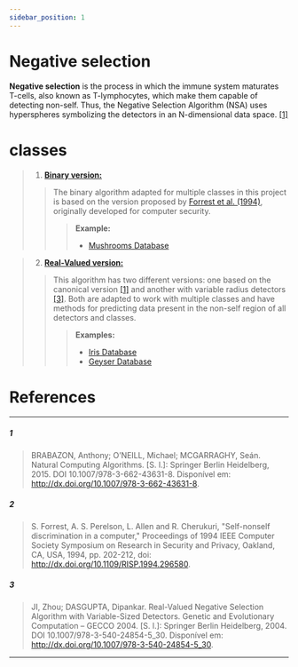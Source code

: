 ```yaml
---
sidebar_position: 1
---
```


# Negative selection

**Negative selection** is the process in which the immune system maturates T-cells, also known as T-lymphocytes, which make them capable of detecting non-self. Thus, the Negative Selection Algorithm (NSA) uses hyperspheres symbolizing the detectors in an N-dimensional data space. [[1]](#1)

# classes

> 1. **[Binary version:](BNSA.md)**
>> The binary algorithm adapted for multiple classes in this project is based on the version proposed by [Forrest et al. (1994)](#2), originally developed for computer security.
>>> **Example:**
>>> +  [Mushrooms Database](https://github.com/AIS-Package/aisp/blob/main/examples/BNSA/mushrooms_dataBase_example_en.ipynb)

> 2. **[Real-Valued version:](RNSA.md)**
>>This algorithm has two different versions: one based on the canonical version [[1]](#1) and another with variable radius detectors [[3]](#3). Both are adapted to work with multiple classes and have methods for predicting data present in the non-self region of all detectors and classes.
>>> **Examples:**
>>> +  [Iris Database](https://github.com/AIS-Package/aisp/blob/main/examples/RNSA/iris_dataBase_example_en.ipynb)
>>> +  [Geyser Database](https://github.com/AIS-Package/aisp/blob/main/examples/RNSA/geyser_dataBase_example_en.ipynb)

# References

---

##### 1 
> BRABAZON, Anthony; O’NEILL, Michael; MCGARRAGHY, Seán. Natural Computing Algorithms. [S. l.]: Springer Berlin Heidelberg, 2015. DOI 10.1007/978-3-662-43631-8. Disponível em: http://dx.doi.org/10.1007/978-3-662-43631-8.

##### 2
> S. Forrest, A. S. Perelson, L. Allen and R. Cherukuri, "Self-nonself discrimination in a computer," Proceedings of 1994 IEEE Computer Society Symposium on Research in Security and Privacy, Oakland, CA, USA, 1994, pp. 202-212, doi: http://dx.doi.org/10.1109/RISP.1994.296580.

##### 3
> JI, Zhou; DASGUPTA, Dipankar. Real-Valued Negative Selection Algorithm with Variable-Sized Detectors. Genetic and Evolutionary Computation – GECCO 2004. [S. l.]: Springer Berlin Heidelberg, 2004. DOI 10.1007/978-3-540-24854-5_30. Disponível em: http://dx.doi.org/10.1007/978-3-540-24854-5_30.

---